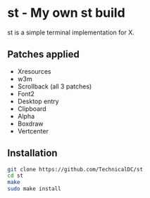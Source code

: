 # st - My own st build

st is a simple terminal implementation for X.

## Patches applied

* Xresources
* w3m
* Scrollback (all 3 patches)
* Font2
* Desktop entry
* Clipboard
* Alpha
* Boxdraw
* Vertcenter

## Installation

```bash
git clone https://github.com/TechnicalDC/st
cd st
make
sudo make install
```
